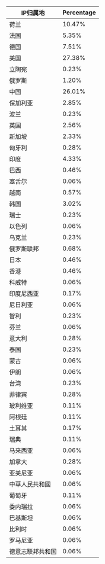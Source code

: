 | IP归属地 | Percentage |
| ------- | ---------- |
| 荷兰 | 10.47% |
| 法国 | 5.35% |
| 德国 | 7.51% |
| 美国 | 27.38% |
| 立陶宛 | 0.23% |
| 俄罗斯 | 1.20% |
| 中国 | 26.01% |
| 保加利亚 | 2.85% |
| 波兰 | 0.23% |
| 英国 | 2.56% |
| 新加坡 | 2.33% |
| 匈牙利 | 0.28% |
| 印度 | 4.33% |
| 巴西 | 0.46% |
| 塞舌尔 | 0.06% |
| 越南 | 0.57% |
| 韩国 | 3.02% |
| 瑞士 | 0.23% |
| 以色列 | 0.06% |
| 乌克兰 | 0.23% |
| 俄罗斯联邦 | 0.68% |
| 日本 | 0.46% |
| 香港 | 0.46% |
| 科威特 | 0.06% |
| 印度尼西亚 | 0.17% |
| 尼日利亚 | 0.06% |
| 智利 | 0.23% |
| 芬兰 | 0.06% |
| 意大利 | 0.28% |
| 泰国 | 0.23% |
| 蒙古 | 0.06% |
| 伊朗 | 0.06% |
| 台湾 | 0.23% |
| 菲律宾 | 0.28% |
| 玻利维亚 | 0.11% |
| 阿根廷 | 0.11% |
| 土耳其 | 0.17% |
| 瑞典 | 0.11% |
| 马来西亚 | 0.06% |
| 加拿大 | 0.28% |
| 亚美尼亚 | 0.06% |
| 中華人民共和國 | 0.06% |
| 葡萄牙 | 0.11% |
| 委内瑞拉 | 0.06% |
| 巴基斯坦 | 0.06% |
| 比利时 | 0.06% |
| 罗马尼亚 | 0.06% |
| 德意志联邦共和国 | 0.06% |
